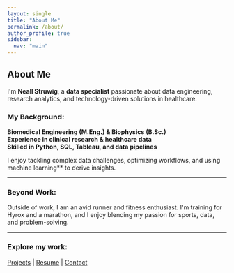 ```yaml
---
layout: single
title: "About Me"
permalink: /about/
author_profile: true
sidebar:
  nav: "main"
---
```


## About Me

I'm **Neall Struwig**, a **data specialist** passionate about data engineering, research analytics, and technology-driven solutions in healthcare.  

### My Background:
 **Biomedical Engineering (M.Eng.) & Biophysics (B.Sc.)**  
 **Experience in clinical research & healthcare data**  
 **Skilled in Python, SQL, Tableau, and data pipelines**  

I enjoy tackling complex data challenges, optimizing workflows, and using machine learning** to derive insights.

---

### Beyond Work:
Outside of work, I am an avid runner and fitness enthusiast. I'm training for Hyrox and a marathon, and I enjoy blending my passion for sports, data, and problem-solving.

---

### Explore my work:
[Projects](./projects) | [Resume](./resume) | [Contact](./contact)
